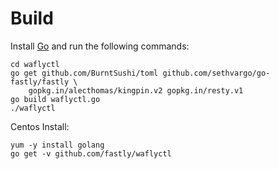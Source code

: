#  Build

Install [Go](https://golang.org/doc/install) and run the following
commands:

```
cd waflyctl
go get github.com/BurntSushi/toml github.com/sethvargo/go-fastly/fastly \
	gopkg.in/alecthomas/kingpin.v2 gopkg.in/resty.v1
go build waflyctl.go
./waflyctl
```

Centos Install:
```
yum -y install golang
go get -v github.com/fastly/waflyctl
```
